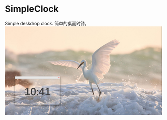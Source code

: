 # SimpleClock
Simple deskdrop clock. 简单的桌面时钟。
![](https://github.com/mutsuo/SimpleClock/blob/master/preview.JPG)
